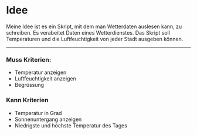 # Idee

Meine Idee ist es ein Skript, mit dem man Wetterdaten auslesen kann, zu schreiben. Es verabeitet Daten eines Wetterdienstes. Das Skript soll Temperaturen und die Luftfeuchtigkeit von jeder Stadt ausgeben können.

------------------------------

### Muss Kriterien:

- Temperatur anzeigen
- Luftfeuchtigkeit anzeigen
- Begrüssung

### Kann Kriterien

- Temperatur in Grad
- Sonnenuntergang anzeigen
- Niedrigste und höchste Temperatur des Tages